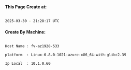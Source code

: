
   
#### This Page Create at:

```bash

2025-03-30 - 21:28:17 UTC

```

#### Create By Machine:

```bash

Host Name : fv-az1928-533

platform  : Linux-6.8.0-1021-azure-x86_64-with-glibc2.39

Ip Local  : 10.1.0.60

```

